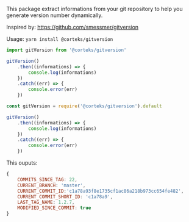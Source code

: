 This package extract informations from your git repository to help you generate version number dynamically.

Inspired by: https://github.com/smessmer/gitversion

Usage:
`yarn install @corteks/gitversion`

```typescript
import gitVersion from '@corteks/gitversion'

gitVersion()
    .then((informations) => {
        console.log(informations)
    })
    .catch((err) => {
        console.error(err)
    })
```

```Javascript
const gitVersion = require('@corteks/gitversion').default

gitVersion()
    .then((informations) => {
        console.log(informations)
    })
    .catch((err) => {
        console.error(err)
    })
```

This ouputs:
```javascript
{
    COMMITS_SINCE_TAG: 22,
    CURRENT_BRANCH: 'master',
    CURRENT_COMMIT_ID:'c1a78a93f8e1735cf1ac86a218b973cc654fe482',
    CURRENT_COMMIT_SHORT_ID: 'c1a78a9',
    LAST_TAG_NAME: 1.2.7,
    MODIFIED_SINCE_COMMIT: true
}
```
